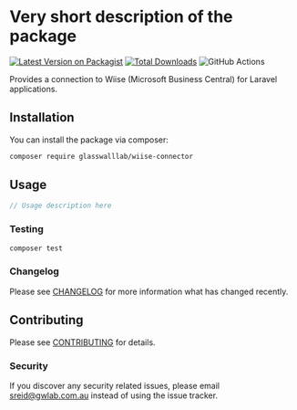 # Very short description of the package

[![Latest Version on Packagist](https://img.shields.io/packagist/v/glasswalllab/wiise-connector.svg?style=flat-square)](https://packagist.org/packages/glasswalllab/wiise-connector)
[![Total Downloads](https://img.shields.io/packagist/dt/glasswalllab/wiise-connector.svg?style=flat-square)](https://packagist.org/packages/glasswalllab/wiise-connector)
![GitHub Actions](https://github.com/glasswalllab/wiise-connector/actions/workflows/main.yml/badge.svg)

Provides a connection to Wiise (Microsoft Business Central) for Laravel applications.

## Installation

You can install the package via composer:

```bash
composer require glasswalllab/wiise-connector
```

## Usage

```php
// Usage description here
```

### Testing

```bash
composer test
```

### Changelog

Please see [CHANGELOG](CHANGELOG.md) for more information what has changed recently.

## Contributing

Please see [CONTRIBUTING](CONTRIBUTING.md) for details.

### Security

If you discover any security related issues, please email sreid@gwlab.com.au instead of using the issue tracker.